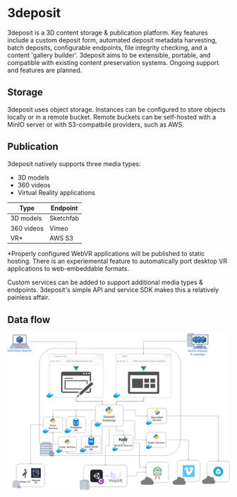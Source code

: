 # 3deposit #
3deposit is a 3D content storage & publication platform. Key features include a custom deposit form, automated deposit metadata harvesting, batch deposits, configurable endpoints, file integrity checking, and a content 'gallery builder'. 3deposit aims to be extensible, portable, and compatible with existing content preservation systems. Ongoing support and features are planned. 

## Storage ##
3deposit uses object storage. Instances can be configured to store objects locally or in a remote bucket. Remote buckets can be self-hosted with a MinIO server or with S3-compatbile providers, such as AWS. 

## Publication ##
3deposit natively supports three media types:
* 3D models 
* 360 videos
* Virtual Reality applications

Type          | Endpoint
------------- | -------------
3D models     | Sketchfab
360 videos    | Vimeo
VR*           | AWS S3

*Properly configured WebVR applications will be published to static hosting. There is an experiemental feature to automatically port desktop VR applications to web-embeddable formats. 

Custom services can be added to support additional media types & endpoints. 3deposit's simple API and service SDK makes this a relatively painless affair. 

## Data flow ##
![3deposit](./docs/3deposit-flow.png)